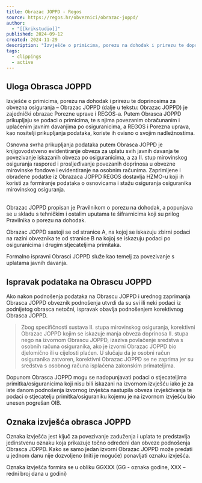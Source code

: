 ```yaml
---
title: Obrazac JOPPD - Regos
source: https://regos.hr/obveznici/obrazac-joppd/
author:
  - "[[krikstudio]]"
published: 2024-09-12
created: 2024-11-29
description: "Izvješće o primicima, porezu na dohodak i prirezu te doprinosima za obvezna osiguranja – Obrazac JOPPD (dalje u tekstu: Obrazac JOPPD) je zajednički obrazac"
tags:
  - clippings
  - active
---
```

## Uloga Obrasca JOPPD

Izvješće o primicima, porezu na dohodak i prirezu te doprinosima za obvezna osiguranja – Obrazac JOPPD (dalje u tekstu: Obrazac JOPPD) je zajednički obrazac Porezne uprave i REGOS-a. Putem Obrasca JOPPD prikupljaju se podaci o primicima, te s njima povezanim obračunanim i uplaćenim javnim davanjima po osiguranicima, a REGOS i Porezna uprava, kao nositelji prikupljanja podataka, koriste ih ovisno o svojim nadležnostima.

Osnovna svrha prikupljanja podataka putem Obrasca JOPPD je knjigovodstveno evidentiranje obveza za uplatu svih javnih davanja te povezivanje iskazanih obveza po osiguranicima, a za II. stup mirovinskog osiguranja raspored i prosljeđivanje povezanih doprinosa u obvezne mirovinske fondove i evidentiranje na osobnim računima. Zaprimljene i obrađene podatke iz Obrazaca JOPPD REGOS dostavlja HZMO-u koji ih koristi za formiranje podataka o osnovicama i stažu osiguranja osiguranika mirovinskog osiguranja.  
 

Obrazac JOPPD propisan je Pravilnikom o porezu na dohodak, a popunjava se u skladu s tehničkim i ostalim uputama te šifrarnicima koji su prilog Pravilnika o porezu na dohodak.

Obrazac JOPPD sastoji se od stranice A, na kojoj se iskazuju zbirni podaci na razini obveznika te od stranice B na kojoj se iskazuju podaci po osiguranicima i drugim stjecateljima primitaka.

Formalno ispravni Obrasci JOPPD služe kao temelj za povezivanje s uplatama javnih davanja.

## Ispravak podataka na Obrascu JOPPD

Ako nakon podnošenja podataka na Obrascu JOPPD i urednog zaprimanja Obrasca JOPPD obveznik podnošenja utvrdi da su svi ili neki podaci iz podnijetog obrasca netočni, ispravak obavlja podnošenjem korektivnog Obrasca JOPPD.

> Zbog specifičnosti sustava II. stupa mirovinskog osiguranja, korektivni Obrazac JOPPD kojim se iskazuje manja obveza doprinosa II. stupa nego na izvornom Obrascu JOPPD, izaziva povlačenje sredstva s osobnih računa osiguranika, ako je izvorni Obrazac JOPPD bio djelomično ili u cijelosti plaćen. U slučaju da je osobni račun osiguranika zatvoren, korektivni Obrazac JOPPD se ne zaprima jer su sredstva s osobnog računa isplaćena zakonskim primateljima.

Dopunom Obrasca JOPPD mogu se nadopunjavati podaci o stjecateljima primitka/osiguranicima koji nisu bili iskazani na izvornom izvješću iako je za iste danom podnošenja izvornog izvješća nastupila obveza izvješćivanja te podaci o stjecatelju primitka/osiguraniku kojemu je na izvornom izvješću bio unesen pogrešan OIB.

## Oznaka izvješća obrasca JOPPD

Oznaka izvješća jest ključ za povezivanje zaduženja i uplata te predstavlja jedinstvenu oznaku koja prikazuje točno određeni dan obveze podnošenja Obrasca JOPPD. Kako se samo jedan izvorni Obrazac JOPPD može predati u jednom danu nije dozvoljeno (niti je moguće) ponavljati oznaku izvješća.

Oznaka izvješća formira se u obliku GGXXX (GG - oznaka godine, XXX – redni broj dana u godini)